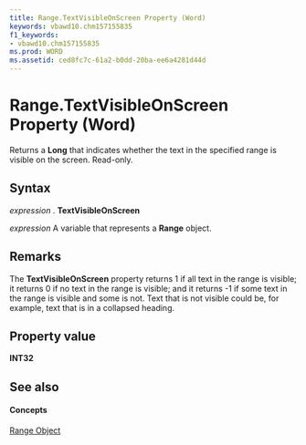 ```yaml
---
title: Range.TextVisibleOnScreen Property (Word)
keywords: vbawd10.chm157155835
f1_keywords:
- vbawd10.chm157155835
ms.prod: WORD
ms.assetid: ced8fc7c-61a2-b0dd-20ba-ee6a4281d44d
---
```



# Range.TextVisibleOnScreen Property (Word)

Returns a  **Long** that indicates whether the text in the specified range is visible on the screen. Read-only.


## Syntax

 _expression_ . **TextVisibleOnScreen**

 _expression_ A variable that represents a **Range** object.


## Remarks

The  **TextVisibleOnScreen** property returns 1 if all text in the range is visible; it returns 0 if no text in the range is visible; and it returns -1 if some text in the range is visible and some is not. Text that is not visible could be, for example, text that is in a collapsed heading.


## Property value

 **INT32**


## See also


#### Concepts


[Range Object](range-object-word.md)

